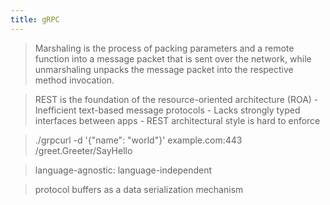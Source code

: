 ```yaml
---
title: gRPC
---
```


> Marshaling is the process of packing parameters and a remote function into a message packet that is sent over the network, 
while unmarshaling unpacks the message packet into the respective method invocation.

> REST is the foundation of the resource-oriented architecture (ROA)
	- Inefficient text-based message protocols
	- Lacks strongly typed interfaces between apps
	- REST architectural style is hard to enforce

> ./grpcurl -d '{"name": "world"}' example.com:443 /greet.Greeter/SayHello

> language-agnostic: language-independent

> protocol buffers as a data serialization mechanism
